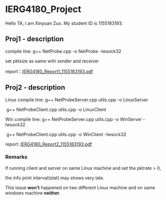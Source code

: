 # IERG4180_Project
Hello TA, I am Xinyuan Zuo.
My student ID is 1155183193.

## Proj1 - description
compile line: g++ NetProbe.cpp -o NetProbe -lwsock32

set pktsize as same with sender and receiver

report：[IERG4180_Report1_1155183193.pdf](IERG4180_Report1_1155183193.pdf)

## Proj2 - description

Linux compile line: g++ NetProbeServer.cpp utils.cpp -o LinuxServer

​				g++ NetProbeClient.cpp utils.cpp -o LinuxClient

Win compile line: g++ NetProbeServer.cpp utils.cpp -o WinServer -lwsock32

​				g++ NetProbeClient.cpp utils.cpp -o WinClient -lwsock32

report: [IERG4180_Report2_1155183193.pdf](IERG4180_Report2_1155183193.pdf) 

### Remarks

If running client and server on same Linux machine and set the pktrate > 0, 

the info print interval(stat) may shows very late.

This issue **won't** happened on two different Linux machine and on same windows machine **neither**.



 